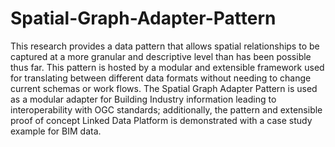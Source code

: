 # Spatial-Graph-Adapter-Pattern
This research provides a data pattern that allows spatial relationships to be captured at a more granular and descriptive level than has been possible thus far. This pattern is hosted by a modular and extensible framework used for translating between different data formats without needing to change current schemas or work flows. The Spatial Graph Adapter Pattern is used as a modular adapter for Building Industry information leading to interoperability with OGC standards; additionally, the pattern and extensible proof of concept Linked Data Platform is demonstrated with a case study example for BIM data.

